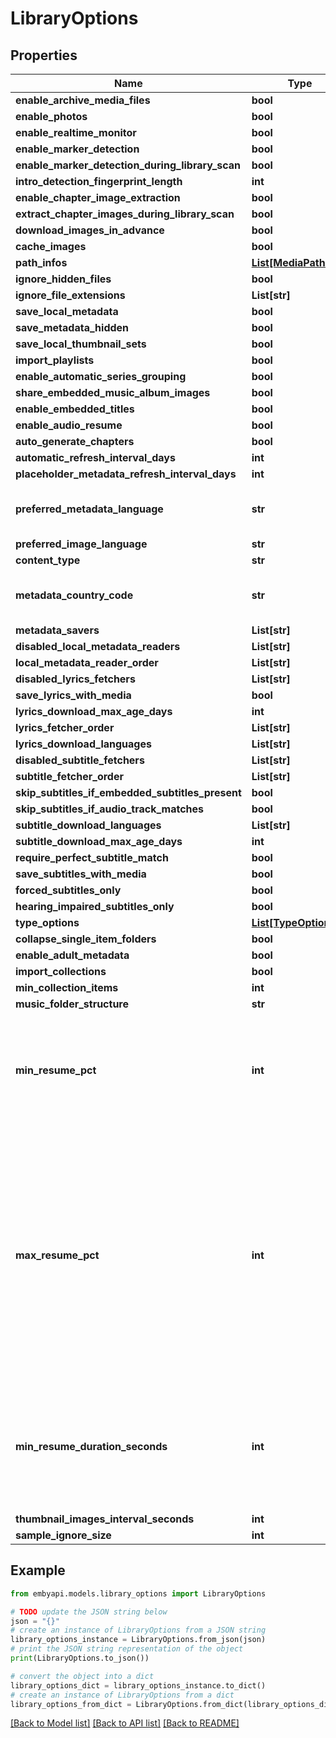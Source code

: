 # LibraryOptions


## Properties

Name | Type | Description | Notes
------------ | ------------- | ------------- | -------------
**enable_archive_media_files** | **bool** |  | [optional] 
**enable_photos** | **bool** |  | [optional] 
**enable_realtime_monitor** | **bool** |  | [optional] 
**enable_marker_detection** | **bool** |  | [optional] 
**enable_marker_detection_during_library_scan** | **bool** |  | [optional] 
**intro_detection_fingerprint_length** | **int** |  | [optional] 
**enable_chapter_image_extraction** | **bool** |  | [optional] 
**extract_chapter_images_during_library_scan** | **bool** |  | [optional] 
**download_images_in_advance** | **bool** |  | [optional] 
**cache_images** | **bool** |  | [optional] 
**path_infos** | [**List[MediaPathInfo]**](MediaPathInfo.md) |  | [optional] 
**ignore_hidden_files** | **bool** |  | [optional] 
**ignore_file_extensions** | **List[str]** |  | [optional] 
**save_local_metadata** | **bool** |  | [optional] 
**save_metadata_hidden** | **bool** |  | [optional] 
**save_local_thumbnail_sets** | **bool** |  | [optional] 
**import_playlists** | **bool** |  | [optional] 
**enable_automatic_series_grouping** | **bool** |  | [optional] 
**share_embedded_music_album_images** | **bool** |  | [optional] 
**enable_embedded_titles** | **bool** |  | [optional] 
**enable_audio_resume** | **bool** |  | [optional] 
**auto_generate_chapters** | **bool** |  | [optional] 
**automatic_refresh_interval_days** | **int** |  | [optional] 
**placeholder_metadata_refresh_interval_days** | **int** |  | [optional] 
**preferred_metadata_language** | **str** | The preferred metadata language. | [optional] 
**preferred_image_language** | **str** |  | [optional] 
**content_type** | **str** |  | [optional] 
**metadata_country_code** | **str** | The metadata country code. | [optional] 
**metadata_savers** | **List[str]** |  | [optional] 
**disabled_local_metadata_readers** | **List[str]** |  | [optional] 
**local_metadata_reader_order** | **List[str]** |  | [optional] 
**disabled_lyrics_fetchers** | **List[str]** |  | [optional] 
**save_lyrics_with_media** | **bool** |  | [optional] 
**lyrics_download_max_age_days** | **int** |  | [optional] 
**lyrics_fetcher_order** | **List[str]** |  | [optional] 
**lyrics_download_languages** | **List[str]** |  | [optional] 
**disabled_subtitle_fetchers** | **List[str]** |  | [optional] 
**subtitle_fetcher_order** | **List[str]** |  | [optional] 
**skip_subtitles_if_embedded_subtitles_present** | **bool** |  | [optional] 
**skip_subtitles_if_audio_track_matches** | **bool** |  | [optional] 
**subtitle_download_languages** | **List[str]** |  | [optional] 
**subtitle_download_max_age_days** | **int** |  | [optional] 
**require_perfect_subtitle_match** | **bool** |  | [optional] 
**save_subtitles_with_media** | **bool** |  | [optional] 
**forced_subtitles_only** | **bool** |  | [optional] 
**hearing_impaired_subtitles_only** | **bool** |  | [optional] 
**type_options** | [**List[TypeOptions]**](TypeOptions.md) |  | [optional] 
**collapse_single_item_folders** | **bool** |  | [optional] 
**enable_adult_metadata** | **bool** |  | [optional] 
**import_collections** | **bool** |  | [optional] 
**min_collection_items** | **int** |  | [optional] 
**music_folder_structure** | **str** |  | [optional] 
**min_resume_pct** | **int** | The minimum percentage of an item that must be played in order for playstate to be updated. | [optional] 
**max_resume_pct** | **int** | The maximum percentage of an item that can be played while still saving playstate. If this percentage is crossed playstate will be reset to the beginning and the item will be marked watched. | [optional] 
**min_resume_duration_seconds** | **int** | The minimum duration that an item must have in order to be eligible for playstate updates.. | [optional] 
**thumbnail_images_interval_seconds** | **int** |  | [optional] 
**sample_ignore_size** | **int** |  | [optional] 

## Example

```python
from embyapi.models.library_options import LibraryOptions

# TODO update the JSON string below
json = "{}"
# create an instance of LibraryOptions from a JSON string
library_options_instance = LibraryOptions.from_json(json)
# print the JSON string representation of the object
print(LibraryOptions.to_json())

# convert the object into a dict
library_options_dict = library_options_instance.to_dict()
# create an instance of LibraryOptions from a dict
library_options_from_dict = LibraryOptions.from_dict(library_options_dict)
```
[[Back to Model list]](../README.md#documentation-for-models) [[Back to API list]](../README.md#documentation-for-api-endpoints) [[Back to README]](../README.md)


